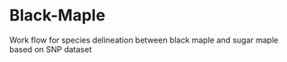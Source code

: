 # Black-Maple
Work flow for species delineation between black maple and sugar maple based on SNP dataset
